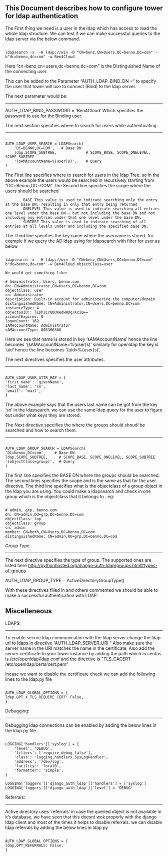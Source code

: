 

This Document describes how to configure tower for ldap authentication 
-----------------------------------------------------------------------


The First thing we need is a user in the ldap which has access to read the whole ldap structure.
We can test if we can make successful queries to the ldap server via the below command. 

```

ldapsearch -x  -H ldap://win -D "CN=benz,CN=Users,DC=benno,DC=com" -b"dc=benno,dc=com" -w Ben4Cloud

```


Here “cn=benz,cn=users,dc=benno,dc=com” is the Distinguished Name of the connecting user. 

This can be added to the Parameter “AUTH_LDAP_BIND_DN =“ to specify the user that tower will use to connect (Bind) to the ldap server.

The next parameter would be:

-------------------------------

AUTH_LDAP_BIND_PASSWORD = 'Ben4Cloud'
Which specifies the password to use for the Binding user.

The next section specifies where to search for users while authenticating.

------------------------------------------------------------------------

```

AUTH_LDAP_USER_SEARCH = LDAPSearch(
    'DC=BENNO,DC=COM',   # Base DN
    ldap.SCOPE_SUBTREE,             # SCOPE_BASE, SCOPE_ONELEVEL, SCOPE_SUBTREE
    '(sAMAccountName=%(user)s)',    # Query
)

```


The First line specifies where to search for users in the ldap Tree. so in the above example the users would be searched in recursively starting from “DC=Benno,DC=COM”
The Second line specifies the scope where the users should be searched 

```
		BASE This value is used to indicate searching only the entry at the base DN, resulting in only that entry being returned 
		ONELEVEL This value is used to indicate searching all entries one level under the base DN - but not including the base DN and not including any entries under that one level under the base DN. 
		SUBTREE This value is used to indicate searching of all entries at all levels under and including the specified base DN.  

```

The Third line specifies the key name where the username is stored. for example if we query the AD ldap using for ldapsearch with filter for user as below 

```

ldapsearch -x  -H ldap://win -D "CN=benz,CN=Users,DC=benno,DC=com" -b"dc=benno,dc=com" -w Ben4Cloud objectClass=user

We would get something like:

# Administrator, Users, benno.com
dn: CN=Administrator,CN=Users,DC=benno,DC=com
objectClass: user
cn: Administrator
description: Built-in account for administering the computer/domain
distinguishedName: CN=Administrator,CN=Users,DC=benno,DC=com
instanceType: 4
objectGUID:: lEphZCrQQUKedwWDg/KciQ==
accountExpires: 0
logonCount: 162
sAMAccountName: Administrator
sAMAccountType: 805306368

```

Here we see that name is stored in key ‘sAMAccountName’ hence the line becomes 
'(sAMAccountName=%(user)s)'
similarly for openldap the key is ‘uid’ hence the line becomes 
'(uid=%(user)s)',


The next directives specifies the user attributes.

--------------------------------------------------

```

AUTH_LDAP_USER_ATTR_MAP = {
'first_name': 'givenName',
'last_name': 'sn',
'email': 'mail',
}

```

The above example says that the users last name can be got from the key ‘sn’ in the ldapsearch. we can use the same ldap query for the user to figure out under what keys they are stored.

The Next directive specifies the where the groups should shoudl be searched and how to search them.

---------------------------------------

```

AUTH_LDAP_GROUP_SEARCH = LDAPSearch(
'DC=benno,DC=com',    # Base DN
ldap.SCOPE_SUBTREE,     # SCOPE_BASE, SCOPE_ONELEVEL, SCOPE_SUBTREE
'(objectClass=group)',  # Query
)

```

The first line specifies the BASE DN where the groups should be searched. 
The second lines specifies the scope and is the same as that for the user directive.
The third line specifies what is the objectclass of a group object in the ldap you are using. 
You could make a ldapsearch and check in one group which is the objectclass that it belongs to .
eg:

```

# admin, grp, benno.com
dn: CN=admin,OU=grp,DC=benno,DC=com
objectClass: top
objectClass: group
cn: admin
member: CN=both,CN=Users,DC=benno,DC=com
distinguishedName: CN=admin,OU=grp,DC=benno,DC=com

```

Group Type

--------------

The next directive specifies the type of group.
The supported ones are listed here http://pythonhosted.org/django-auth-ldap/groups.html#types-of-groups

AUTH_LDAP_GROUP_TYPE = ActiveDirectoryGroupType()

With these directives filled in and others commented we should be able to make a successful authentication with LDAP.


Miscelleneous
------------------------

LDAPS:

-------

To enable secure ldap communication with the ldap server change the ldap url to ldaps in directive “AUTH_LDAP_SERVER_URI “
Also make sure the server name in the URI matches the name in the certificate, Also add the server certificate to your tower instance by adding the path which in centos is /etc/openldap/ldap.conf and the directive is  "TLS_CACERT /etc/openldap/certs/cert.pem"

Incase we want to disable the certificate check we can add the following lines to the ldap.py file

```

AUTH_LDAP_GLOBAL_OPTIONS = {
ldap.OPT_X_TLS_REQUIRE_CERT: False,
}

```

Debugging:

----------

Debugging ldap connections can be enabled by adding the below lines in the ldap.py file.

```

LOGGING['handlers']['syslog'] = {
    'level': 'DEBUG',
    'filters': ['require_debug_false'],
    'class': 'logging.handlers.SysLogHandler',
    'address': '/dev/log',
    'facility': 'local0',
    'formatter': 'simple',
}

LOGGING['loggers']['django_auth_ldap']['handlers'] = ['syslog']
LOGGING['loggers']['django_auth_ldap']['level'] = 'DEBUG'

```

Referrals:

-------------

Active directory uses ‘referrals’ in case the queried object is not available in it’s database, we have seen that this doesnt wok properly with the django ldap client and most of the times it helps to disable referrals. we can disable ldap referrals by adding the below lines in ldap.py

```

AUTH_LDAP_GLOBAL_OPTIONS = {
ldap.OPT_REFERRALS: False,
}

```




